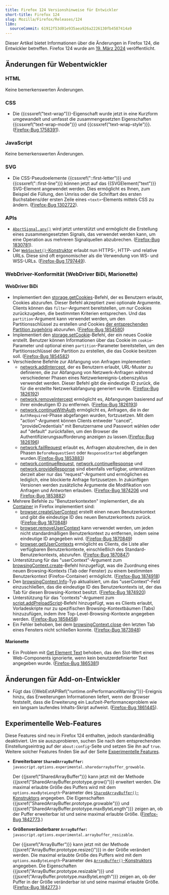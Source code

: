 ```yaml
---
title: Firefox 124 Versionshinweise für Entwickler
short-title: Firefox 124
slug: Mozilla/Firefox/Releases/124
l10n:
  sourceCommit: 61912f53d01e935aea926a2226130fb4587414a9
---
```


Dieser Artikel bietet Informationen über die Änderungen in Firefox 124, die Entwickler betreffen. Firefox 124 wurde am [19. März 2024](https://whattrainisitnow.com/release/?version=124) veröffentlicht.

## Änderungen für Webentwickler

### HTML

Keine bemerkenswerten Änderungen.

### CSS

- Die {{cssxref("text-wrap")}}-Eigenschaft wurde jetzt in eine Kurzform umgewandelt und umfasst die zusammengesetzten Eigenschaften {{cssxref("text-wrap-mode")}} und {{cssxref("text-wrap-style")}}. ([Firefox-Bug 1758391](https://bugzil.la/1758391)).

### JavaScript

Keine bemerkenswerten Änderungen.

### SVG

- Die CSS-Pseudoelemente {{cssxref("::first-letter")}} und {{cssxref("::first-line")}} können jetzt auf das {{SVGElement("text")}} SVG-Element angewendet werden. Dies ermöglicht es Ihnen, zum Beispiel die Füllung, den Umriss oder die Schriftart des ersten Buchstabens/der ersten Zeile eines `<text>`-Elements mittels CSS zu ändern. ([Firefox-Bug 1302722](https://bugzil.la/1302722)).

### APIs

- [`AbortSignal.any()`](/de/docs/Web/API/AbortSignal/any_static) wird jetzt unterstützt und ermöglicht die Erstellung eines zusammengesetzten Signals, das verwendet werden kann, um eine Operation aus mehreren Signalquellen abzubrechen. ([Firefox-Bug 1830781](https://bugzil.la/1830781)).
- Der [`WebSocket()`-Konstruktor](/de/docs/Web/API/WebSocket/WebSocket#url) erlaubt nun HTTPS-, HTTP- und relative URLs. Diese sind oft ergonomischer als die Verwendung von WS- und WSS-URLs. ([Firefox-Bug 1797449](https://bugzil.la/1797449)).

### WebDriver-Konformität (WebDriver BiDi, Marionette)

#### WebDriver BiDi

- Implementiert den [storage.getCookies](https://w3c.github.io/webdriver-bidi/#command-storage-getCookies)-Befehl, der es Benutzern erlaubt, Cookies abzurufen. Dieser Befehl akzeptiert zwei optionale Argumente. Clients können das `filter`-Argument bereitstellen, um nur Cookies zurückzugeben, die bestimmten Kriterien entsprechen. Und das `partition`-Argument kann verwendet werden, um den Partitionsschlüssel zu erstellen und Cookies [der entsprechenden Partition zugehörig](/de/docs/Web/Privacy/Guides/State_Partitioning) abzurufen. ([Firefox-Bug 1854580](https://bugzil.la/1854580))
- Implementiert den [storage.setCookie](https://w3c.github.io/webdriver-bidi/#command-storage-setCookie)-Befehl, der ein neues Cookie erstellt. Benutzer können Informationen über das Cookie im `cookie`-Parameter und optional einen `partition`-Parameter bereitstellen, um den Partitionsschlüssel der Partition zu erstellen, die das Cookie besitzen soll. ([Firefox-Bug 1854582](https://bugzil.la/1854582))
- Verschiedene Befehle zur Abfangung von Anfragen implementiert:
  - [network.addIntercept](https://w3c.github.io/webdriver-bidi/#command-network-addIntercept), der es Benutzern erlaubt, URL-Muster zu definieren, die zur Abfangung von Netzwerk-Anfragen während verschiedener Phasen eines Netzwerkereignis-Lebenszyklus verwendet werden. Dieser Befehl gibt die eindeutige ID zurück, die für die erstellte Netzwerkabfangung generiert wurde. ([Firefox-Bug 1826192](https://bugzil.la/1826192))
  - [network.removeIntercept](https://w3c.github.io/webdriver-bidi/#command-network-removeIntercept) ermöglicht es, Abfangungen basierend auf ihrer eindeutigen ID zu entfernen. ([Firefox-Bug 1826193](https://bugzil.la/1826193))
  - [network.continueWithAuth](https://w3c.github.io/webdriver-bidi/#command-network-continueWithAuth) ermöglicht es, Anfragen, die in der `AuthRequired`-Phase abgefangen wurden, fortzusetzen. Mit dem "action"-Argument können Clients entweder "cancel", "provideCredentials" mit Benutzername und Passwort wählen oder auf "default" zurückfallen, um den Browser die Authentifizierungsaufforderung anzeigen zu lassen.([Firefox-Bug 1826196](https://bugzil.la/1826196))
  - [network.failRequest](https://w3c.github.io/webdriver-bidi/#command-network-failRequest) erlaubt es, Anfragen abzubrechen, die in den Phasen `BeforeRequestSent` oder `ResponseStarted` abgefangen wurden.([Firefox-Bug 1853883](https://bugzil.la/1853883))
  - [network.continueRequest](https://w3c.github.io/webdriver-bidi/#command-network-continueRequest), [network.continueResponse](https://w3c.github.io/webdriver-bidi/#command-network-continueResponse) und [network.provideResponse](https://w3c.github.io/webdriver-bidi/#command-network-provideResponse) sind ebenfalls verfügbar, unterstützen derzeit aber nur das "request"-Argument und ermöglichen es lediglich, eine blockierte Anfrage fortzusetzen. In zukünftigen Versionen werden zusätzliche Argumente die Modifikation von Anfragen und Antworten erlauben. ([Firefox-Bug 1874206](https://bugzil.la/1874206) und [Firefox-Bug 1853882](https://bugzil.la/1853882))
- Mehrere Befehle zu "Benutzerkontexten" implementiert, die als [Container](https://support.mozilla.org/en-US/kb/how-use-firefox-containers) in Firefox implementiert sind:
  - [browser.createUserContext](https://w3c.github.io/webdriver-bidi/#command-browser-createUserContext) erstellt einen neuen Benutzerkontext und gibt die eindeutige ID des neuen Benutzerkontexts zurück. ([Firefox-Bug 1870848](https://bugzil.la/1870848))
  - [browser.removeUserContext](https://w3c.github.io/webdriver-bidi/#command-browser-removeUserContext) kann verwendet werden, um jeden nicht standardmäßigen Benutzerkontext zu entfernen, indem seine eindeutige ID angegeben wird. ([Firefox-Bug 1870849](https://bugzil.la/1870849))
  - [browser.getUserContexts](https://w3c.github.io/webdriver-bidi/#command-browser-getUserContexts) ermöglicht es Clients, die Liste aller verfügbaren Benutzerkontexte, einschließlich des Standard-Benutzerkontexts, abzurufen. ([Firefox-Bug 1870847](https://bugzil.la/1870847))
- Unterstützung für das "userContext"-Argument zum [browsingContext.create](https://w3c.github.io/webdriver-bidi/#command-browsingContext-create)-Befehl hinzugefügt, was die Zuordnung eines neuen Browsing-Kontexts (Tab oder Fenster) zu einem bestimmten Benutzerkontext (Firefox-Container) ermöglicht. ([Firefox-Bug 1874918](https://bugzil.la/1874918))
- Den [browsingContext.Info](https://w3c.github.io/webdriver-bidi/#type-browsingContext-Info)-Typ aktualisiert, um das "userContext"-Feld einzuschließen, das die eindeutige ID des Benutzerkontexts ist, der das Tab für diesen Browsing-Kontext besitzt. ([Firefox-Bug 1874920](https://bugzil.la/1874920))
- Unterstützung für das "contexts"-Argument zum [script.addPreloadScript](https://w3c.github.io/webdriver-bidi/#command-script-addPreloadScript)-Befehl hinzugefügt, was es Clients erlaubt, Vorladeskripte nur zu spezifischen Browsing-Kontextbäumen (Tabs) hinzuzufügen, indem ihre Top-Level-Browsing-Kontexte angegeben werden. ([Firefox-Bug 1858458](https://bugzil.la/1858458))
- Ein Fehler behoben, bei dem [browsingContext.close](https://w3c.github.io/webdriver-bidi/#command-browsingContext-close) den letzten Tab eines Fensters nicht schließen konnte. ([Firefox-Bug 1873948](https://bugzil.la/1873948))

#### Marionette

- Ein Problem mit [Get Element Text](https://w3c.github.io/webdriver/#dfn-get-element-text) behoben, das den Slot-Wert eines Web-Components ignorierte, wenn kein benutzerdefinierter Text angegeben wurde. ([Firefox-Bug 1865381](https://bugzil.la/1865381))

## Änderungen für Add-on-Entwickler

- Fügt das {{WebExtAPIRef("runtime.onPerformanceWarning")}}-Ereignis hinzu, das Erweiterungen Informationen liefert, wenn der Browser feststellt, dass die Erweiterung ein Laufzeit-Performanceproblem wie ein langsam laufendes Inhalts-Skript aufweist. ([Firefox-Bug 1861445](https://bugzil.la/1861445)).

## Experimentelle Web-Features

Diese Features sind neu in Firefox 124 enthalten, jedoch standardmäßig deaktiviert. Um sie auszuprobieren, suchen Sie nach dem entsprechenden Einstellungseintrag auf der `about:config`-Seite und setzen Sie ihn auf `true`. Weitere solcher Features finden Sie auf der Seite [Experimentelle Features](/de/docs/Mozilla/Firefox/Experimental_features).

- **Erweiterbarer `SharedArrayBuffer`:** `javascript.options.experimental.sharedarraybuffer_growable`.

  Der {{jsxref("SharedArrayBuffer")}} kann jetzt mit der Methode {{jsxref("SharedArrayBuffer.prototype.grow()")}} erweitert werden.
  Die maximal erlaubte Größe des Puffers wird mit dem `options.maxByteLength`-Parameter des [`SharedArrayBuffer()`-Konstruktors](/de/docs/Web/JavaScript/Reference/Global_Objects/SharedArrayBuffer/SharedArrayBuffer#maxbytelength) angegeben.
  Die Eigenschaften {{jsxref("SharedArrayBuffer.prototype.growable")}} und {{jsxref("SharedArrayBuffer.prototype.maxByteLength")}} zeigen an, ob der Puffer erweiterbar ist und seine maximal erlaubte Größe.
  ([Firefox-Bug 1842773](https://bugzil.la/1842773).)

- **Größenveränderbarer `ArrayBuffer`:** `javascript.options.experimental.arraybuffer_resizable`.

  Der {{jsxref("ArrayBuffer")}} kann jetzt mit der Methode {{jsxref("ArrayBuffer.prototype.resize()")}} in der Größe verändert werden.
  Die maximal erlaubte Größe des Puffers wird mit dem `options.maxByteLength`-Parameter des [`ArrayBuffer()`-Konstruktors](/de/docs/Web/JavaScript/Reference/Global_Objects/ArrayBuffer/ArrayBuffer#maxbytelength) angegeben.
  Die Eigenschaften {{jsxref("ArrayBuffer.prototype.resizable")}} und {{jsxref("ArrayBuffer.prototype.maxByteLength")}} zeigen an, ob der Puffer in der Größe veränderbar ist und seine maximal erlaubte Größe.
  ([Firefox-Bug 1842773](https://bugzil.la/1842773).)
